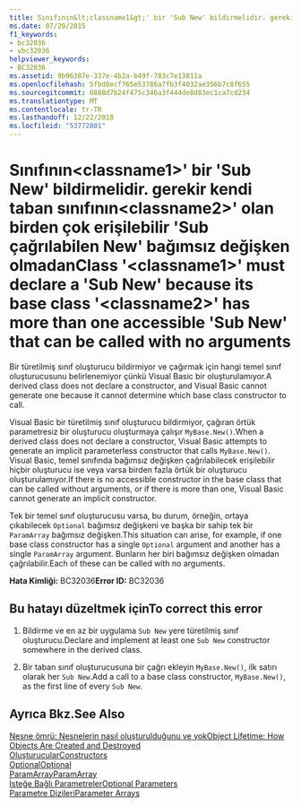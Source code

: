 ```yaml
---
title: Sınıfının&lt;classname1&gt;' bir 'Sub New' bildirmelidir. gerekir kendi taban sınıfının&lt;classname2&gt;' olan birden çok erişilebilir 'Sub çağrılabilen New' bağımsız değişken olmadan
ms.date: 07/20/2015
f1_keywords:
- bc32036
- vbc32036
helpviewer_keywords:
- BC32036
ms.assetid: 9b96387e-337e-4b2a-b49f-783c7e13811a
ms.openlocfilehash: 5fbd8ecf765e53786a7fb3f4032ae356b7c8f655
ms.sourcegitcommit: 0888d7b24f475c346a3f444de8d83ec1ca7cd234
ms.translationtype: MT
ms.contentlocale: tr-TR
ms.lasthandoff: 12/22/2018
ms.locfileid: "53772801"
---
```

# <a name="class-ltclassname1gt-must-declare-a-sub-new-because-its-base-class-ltclassname2gt-has-more-than-one-accessible-sub-new-that-can-be-called-with-no-arguments"></a><span data-ttu-id="e4889-102">Sınıfının&lt;classname1&gt;' bir 'Sub New' bildirmelidir. gerekir kendi taban sınıfının&lt;classname2&gt;' olan birden çok erişilebilir 'Sub çağrılabilen New' bağımsız değişken olmadan</span><span class="sxs-lookup"><span data-stu-id="e4889-102">Class '&lt;classname1&gt;' must declare a 'Sub New' because its base class '&lt;classname2&gt;' has more than one accessible 'Sub New' that can be called with no arguments</span></span>
<span data-ttu-id="e4889-103">Bir türetilmiş sınıf oluşturucu bildirmiyor ve çağırmak için hangi temel sınıf oluşturucusunu belirlenemiyor çünkü Visual Basic bir oluşturulamıyor.</span><span class="sxs-lookup"><span data-stu-id="e4889-103">A derived class does not declare a constructor, and Visual Basic cannot generate one because it cannot determine which base class constructor to call.</span></span>  
  
 <span data-ttu-id="e4889-104">Visual Basic bir türetilmiş sınıf oluşturucu bildirmiyor, çağıran örtük parametresiz bir oluşturucu oluşturmaya çalışır `MyBase.New()`.</span><span class="sxs-lookup"><span data-stu-id="e4889-104">When a derived class does not declare a constructor, Visual Basic attempts to generate an implicit parameterless constructor that calls `MyBase.New()`.</span></span> <span data-ttu-id="e4889-105">Visual Basic, temel sınıfında bağımsız değişken çağrılabilecek erişilebilir hiçbir oluşturucu ise veya varsa birden fazla örtük bir oluşturucu oluşturulamıyor.</span><span class="sxs-lookup"><span data-stu-id="e4889-105">If there is no accessible constructor in the base class that can be called without arguments, or if there is more than one, Visual Basic cannot generate an implicit constructor.</span></span>  
  
 <span data-ttu-id="e4889-106">Tek bir temel sınıf oluşturucusu varsa, bu durum, örneğin, ortaya çıkabilecek `Optional` bağımsız değişkeni ve başka bir sahip tek bir `ParamArray` bağımsız değişken.</span><span class="sxs-lookup"><span data-stu-id="e4889-106">This situation can arise, for example, if one base class constructor has a single `Optional` argument and another has a single `ParamArray` argument.</span></span> <span data-ttu-id="e4889-107">Bunların her biri bağımsız değişken olmadan çağrılabilir.</span><span class="sxs-lookup"><span data-stu-id="e4889-107">Each of these can be called with no arguments.</span></span>  
  
 <span data-ttu-id="e4889-108">**Hata Kimliği:** BC32036</span><span class="sxs-lookup"><span data-stu-id="e4889-108">**Error ID:** BC32036</span></span>  
  
## <a name="to-correct-this-error"></a><span data-ttu-id="e4889-109">Bu hatayı düzeltmek için</span><span class="sxs-lookup"><span data-stu-id="e4889-109">To correct this error</span></span>  
  
1.  <span data-ttu-id="e4889-110">Bildirme ve en az bir uygulama `Sub New` yere türetilmiş sınıf oluşturucu.</span><span class="sxs-lookup"><span data-stu-id="e4889-110">Declare and implement at least one `Sub New` constructor somewhere in the derived class.</span></span>  
  
2.  <span data-ttu-id="e4889-111">Bir taban sınıf oluşturucusuna bir çağrı ekleyin `MyBase.New()`, ilk satırı olarak her `Sub New`.</span><span class="sxs-lookup"><span data-stu-id="e4889-111">Add a call to a base class constructor, `MyBase.New()`, as the first line of every `Sub New`.</span></span>  
  
## <a name="see-also"></a><span data-ttu-id="e4889-112">Ayrıca Bkz.</span><span class="sxs-lookup"><span data-stu-id="e4889-112">See Also</span></span>  
 [<span data-ttu-id="e4889-113">Nesne ömrü: Nesnelerin nasıl oluşturulduğunu ve yok</span><span class="sxs-lookup"><span data-stu-id="e4889-113">Object Lifetime: How Objects Are Created and Destroyed</span></span>](../../visual-basic/programming-guide/language-features/objects-and-classes/object-lifetime-how-objects-are-created-and-destroyed.md)  
 [<span data-ttu-id="e4889-114">Oluşturucular</span><span class="sxs-lookup"><span data-stu-id="e4889-114">Constructors</span></span>](~/docs/visual-basic/programming-guide/concepts/object-oriented-programming.md#constructors)  
 [<span data-ttu-id="e4889-115">Optional</span><span class="sxs-lookup"><span data-stu-id="e4889-115">Optional</span></span>](../../visual-basic/language-reference/modifiers/optional.md)  
 [<span data-ttu-id="e4889-116">ParamArray</span><span class="sxs-lookup"><span data-stu-id="e4889-116">ParamArray</span></span>](../../visual-basic/language-reference/modifiers/paramarray.md)  
 [<span data-ttu-id="e4889-117">İsteğe Bağlı Parametreler</span><span class="sxs-lookup"><span data-stu-id="e4889-117">Optional Parameters</span></span>](../../visual-basic/programming-guide/language-features/procedures/optional-parameters.md)  
 [<span data-ttu-id="e4889-118">Parametre Dizileri</span><span class="sxs-lookup"><span data-stu-id="e4889-118">Parameter Arrays</span></span>](../../visual-basic/programming-guide/language-features/procedures/parameter-arrays.md)
